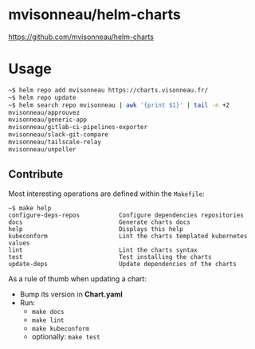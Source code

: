# mvisonneau/helm-charts

https://github.com/mvisonneau/helm-charts

# Usage

```bash
~$ helm repo add mvisonneau https://charts.visonneau.fr/
~$ helm repo update
~$ helm search repo mvisonneau | awk '{print $1}' | tail -n +2
mvisonneau/approuvez
mvisonneau/generic-app
mvisonneau/gitlab-ci-pipelines-exporter
mvisonneau/slack-git-compare
mvisonneau/tailscale-relay
mvisonneau/unpoller
```

## Contribute

Most interesting operations are defined within the `Makefile`:

```
~$ make help
configure-deps-repos           Configure dependencies repositories
docs                           Generate charts docs
help                           Displays this help
kubeconform                    Lint the charts templated kubernetes values
lint                           Lint the charts syntax
test                           Test installing the charts
update-deps                    Update dependencies of the charts
```

As a rule of thumb when updating a chart:
 - Bump its version in **Chart.yaml**
 - Run:
   - `make docs`
   - `make lint`
   - `make kubeconform`
   - optionally: `make test`

